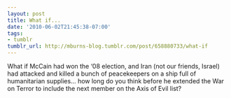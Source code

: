 ```yaml
---
layout: post
title: What if...
date: '2010-06-02T21:45:38-07:00'
tags:
- tumblr
tumblr_url: http://mburns-blog.tumblr.com/post/658880733/what-if
---
```


What if McCain had won the &lsquo;08 election, and Iran (not our friends, Israel) had attacked and killed a bunch of peacekeepers on a ship full of humanitarian supplies&hellip; how long do you think before he extended the War on Terror to include the next member on the Axis of Evil list?

